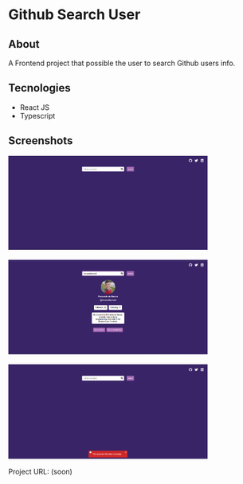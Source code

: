 # Github Search User

## About
A Frontend project that possible the user to search Github users info.

## Tecnologies
- React JS
- Typescript

## Screenshots
<img src="./public/screenshots/screenshot-1.png" width="400">
<br>
<br>
<img src="./public/screenshots/screenshot-2.png" width="400">
<br>
<br>
<img src="./public/screenshots/screenshot-3.png" width="400">

Project URL: (soon)